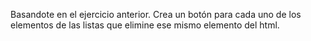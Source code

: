 Basandote en el ejercicio anterior. Crea un botón para cada uno de los elementos de las listas que elimine ese mismo elemento del html.
